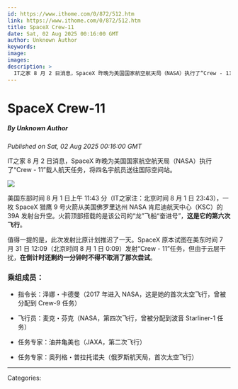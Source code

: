 ```yaml
---
id: https://www.ithome.com/0/872/512.htm
link: https://www.ithome.com/0/872/512.htm
title: SpaceX Crew-11
date: Sat, 02 Aug 2025 00:16:00 GMT
author: Unknown Author
keywords: 
image: 
images: 
description: >
  IT之家 8 月 2 日消息，SpaceX 昨晚为美国国家航空航天局（NASA）执行了“Crew - 11”载人航天任务，将四名宇航员送往国际空间站。美国东部时间 8 月 1 日上午 11:43 分（IT之家注：北京时间 8 月 1 日 23:43），一枚 SpaceX 猎鹰 9 号火箭从美国佛罗里达州 NASA 肯尼迪航天中心（KSC）的 39A 发射台升空。火箭顶部搭载的是该公司的“龙”飞船“奋进号”，这是它的第六次飞行。值得一提的是，此次发射比原计划推迟了一天。SpaceX 原本试图在美东时间 7 月 31 日 12:09（北京时间 8 月 1 日 0:09）发射“Crew - 11”任务，但由于云层干扰，在倒计时还剩约一分钟时不得不取消了那次尝试。乘组成员：指令长：泽娜・卡德曼（2017 年进入 NASA，这是她的首次太空飞行，曾被分配到 Crew-9 任务）飞行员：麦克・芬克（NASA，第四次飞行，曾被分配到波音 Starliner-1 任务）任务专家：油井亀美也（JAXA，第二次飞行）任务专家：奥列格・普拉托诺夫（俄罗斯航天局，首次太空飞行）
---
```

# SpaceX Crew-11
##### By Unknown Author
_Published on Sat, 02 Aug 2025 00:16:00 GMT_

IT之家 8 月 2 日消息，SpaceX 昨晚为美国国家航空航天局（NASA）执行了“Crew - 11”载人航天任务，将四名宇航员送往国际空间站。

![](https://img.ithome.com/newsuploadfiles/2025/8/33e290ac-7ca4-4758-8f23-67704e2b81e6.png?x-bce-process=image/format,f_auto)

美国东部时间 8 月 1 日上午 11:43 分（IT之家注：北京时间 8 月 1 日 23:43），一枚 SpaceX 猎鹰 9 号火箭从美国佛罗里达州 NASA 肯尼迪航天中心（KSC）的 39A 发射台升空。火箭顶部搭载的是该公司的“龙”飞船“奋进号”，**这是它的第六次飞行**。

值得一提的是，此次发射比原计划推迟了一天。SpaceX 原本试图在美东时间 7 月 31 日 12:09（北京时间 8 月 1 日 0:09）发射“Crew - 11”任务，但由于云层干扰，**在倒计时还剩约一分钟时不得不取消了那次尝试**。

### 乘组成员：

-   指令长：泽娜・卡德曼（2017 年进入 NASA，这是她的首次太空飞行，曾被分配到 Crew-9 任务）
    
-   飞行员：麦克・芬克（NASA，第四次飞行，曾被分配到波音 Starliner-1 任务）
    
-   任务专家：油井亀美也（JAXA，第二次飞行）
    
-   任务专家：奥列格・普拉托诺夫（俄罗斯航天局，首次太空飞行）

---
Categories: 